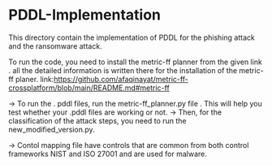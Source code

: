 # PDDL-Implementation

This directory contain the implementation of PDDL for the phishing attack and the ransomware attack.


To run the code, you need to install the metric-ff planner from the given link . all the detailed information is written there for the installation of the metric-ff planer. 
link:https://github.com/afaqinayat/metric-ff-crossplatform/blob/main/README.md#metric-ff


-> To run the . pddl files, run the metric-ff_planner.py file . This will help you test whether your .pddl files are working or not.
-> Then, for the classification of the attack steps, you need to run the new_modified_version.py. 

-> Contol mapping file have controls that are common from both control frameworks NIST and ISO 27001 and are used for malware.








